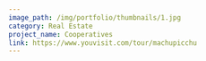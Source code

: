 ```yaml
---
image_path: /img/portfolio/thumbnails/1.jpg
category: Real Estate
project_name: Cooperatives
link: https://www.youvisit.com/tour/machupicchu
---
```

